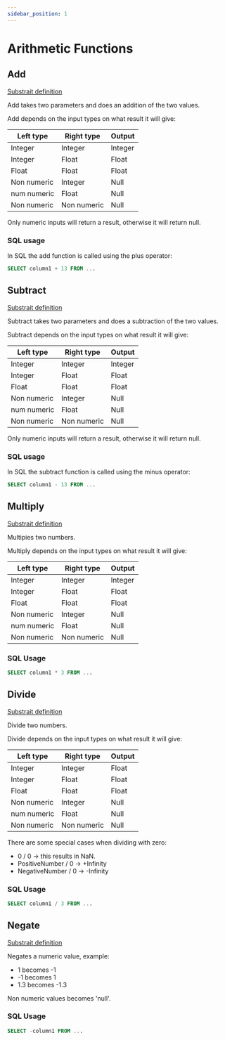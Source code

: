 ```yaml
---
sidebar_position: 1
---
```


# Arithmetic Functions

## Add

[Substrait definition](https://substrait.io/extensions/functions_arithmetic/#add)

Add takes two parameters and does an addition of the two values.

Add depends on the input types on what result it will give:

| Left type     | Right type    | Output    |
| ------------- | ------------- | --------- |
| Integer       | Integer       | Integer   |
| Integer       | Float         | Float     |
| Float         | Float         | Float     |
| Non numeric   | Integer       | Null      |
| num numeric   | Float         | Null      |
| Non numeric   | Non numeric   | Null      |

Only numeric inputs will return a result, otherwise it will return null.

### SQL usage

In SQL the add function is called using the plus operator:

```sql
SELECT column1 + 13 FROM ...
```

## Subtract

[Substrait definition](https://substrait.io/extensions/functions_arithmetic/#subtract)

Subtract takes two parameters and does a subtraction of the two values.

Subtract depends on the input types on what result it will give:

| Left type     | Right type    | Output    |
| ------------- | ------------- | --------- |
| Integer       | Integer       | Integer   |
| Integer       | Float         | Float     |
| Float         | Float         | Float     |
| Non numeric   | Integer       | Null      |
| num numeric   | Float         | Null      |
| Non numeric   | Non numeric   | Null      |

Only numeric inputs will return a result, otherwise it will return null.

### SQL usage

In SQL the subtract function is called using the minus operator:

```sql
SELECT column1 - 13 FROM ...
```

## Multiply

[Substrait definition](https://substrait.io/extensions/functions_arithmetic/#multiply)

Multipies two numbers.

Multiply depends on the input types on what result it will give:

| Left type     | Right type    | Output    |
| ------------- | ------------- | --------- |
| Integer       | Integer       | Integer   |
| Integer       | Float         | Float     |
| Float         | Float         | Float     |
| Non numeric   | Integer       | Null      |
| num numeric   | Float         | Null      |
| Non numeric   | Non numeric   | Null      |

### SQL Usage

```sql
SELECT column1 * 3 FROM ...
```

## Divide

[Substrait definition](https://substrait.io/extensions/functions_arithmetic/#divide)

Divide two numbers.

Divide depends on the input types on what result it will give:

| Left type     | Right type    | Output    |
| ------------- | ------------- | --------- |
| Integer       | Integer       | Float     |
| Integer       | Float         | Float     |
| Float         | Float         | Float     |
| Non numeric   | Integer       | Null      |
| num numeric   | Float         | Null      |
| Non numeric   | Non numeric   | Null      |

There are some special cases when dividing with zero:

* 0 / 0 -> this results in NaN.
*  PositiveNumber / 0 -> +Infinity
* NegativeNumber / 0 -> -Infinity

### SQL Usage

```sql
SELECT column1 / 3 FROM ...
```

## Negate

[Substrait definition](https://substrait.io/extensions/functions_arithmetic/#negate)

Negates a numeric value, example:

* 1 becomes -1
* -1 becomes 1
* 1.3 becomes -1.3

Non numeric values becomes 'null'.

### SQL Usage

```sql
SELECT -column1 FROM ...
```